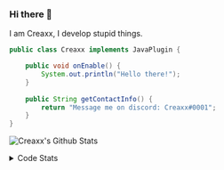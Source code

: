 ### Hi there 👋

I am Creaxx, I develop stupid things. 

```java
public class Creaxx implements JavaPlugin {

    public void onEnable() {
        System.out.println("Hello there!");
    }
    
    public String getContactInfo() {
        return "Message me on discord: Creaxx#0001";
    }
}
```

![Creaxx's Github Stats](https://github-readme-stats.vercel.app/api?username=CreaxxOG&show_icons=true&theme=dark&count_private=true)

<details>
  <summary>Code Stats</summary>

<!--START_SECTION:waka-->
![Code Time](http://img.shields.io/badge/Code%20Time-1%2C087%20hrs%2044%20mins-blue)

![Lines of code](https://img.shields.io/badge/From%20Hello%20World%20I%27ve%20Written-169%20lines%20of%20code-blue)

**🐱 My GitHub Data** 

> 🏆 276 Contributions in the Year 2023
 > 
> 📦 66.2 kB Used in GitHub's Storage 
 > 
> 🚫 Not Opted to Hire
 > 
> 📜 4 Public Repositories 
 > 
> 🔑 2 Private Repositories  
 > 
**I'm an Early 🐤** 

```text
🌞 Morning    76 commits     ██░░░░░░░░░░░░░░░░░░░░░░░   8.03% 
🌆 Daytime    468 commits    ████████████░░░░░░░░░░░░░   49.47% 
🌃 Evening    385 commits    ██████████░░░░░░░░░░░░░░░   40.7% 
🌙 Night      17 commits     ░░░░░░░░░░░░░░░░░░░░░░░░░   1.8%

```
📅 **I'm Most Productive on Saturday** 

```text
Monday       84 commits     ██░░░░░░░░░░░░░░░░░░░░░░░   8.88% 
Tuesday      154 commits    ████░░░░░░░░░░░░░░░░░░░░░   16.28% 
Wednesday    98 commits     ██░░░░░░░░░░░░░░░░░░░░░░░   10.36% 
Thursday     119 commits    ███░░░░░░░░░░░░░░░░░░░░░░   12.58% 
Friday       110 commits    ███░░░░░░░░░░░░░░░░░░░░░░   11.63% 
Saturday     258 commits    ██████░░░░░░░░░░░░░░░░░░░   27.27% 
Sunday       123 commits    ███░░░░░░░░░░░░░░░░░░░░░░   13.0%

```


📊 **This Week I Spent My Time On** 

```text
💬 Programming Languages: 
No Activity Tracked This Week

🔥 Editors: 
No Activity Tracked This Week

```

**I Mostly Code in Java** 

```text
Java                     14 repos            ████████████████░░░░░░░░░   66.67% 
Kotlin                   6 repos             ███████░░░░░░░░░░░░░░░░░░   28.57% 
EJS                      1 repo              █░░░░░░░░░░░░░░░░░░░░░░░░   4.76%

```



 Last Updated on 26/01/2023 12:40:41 UTC
<!--END_SECTION:waka-->
</details>
